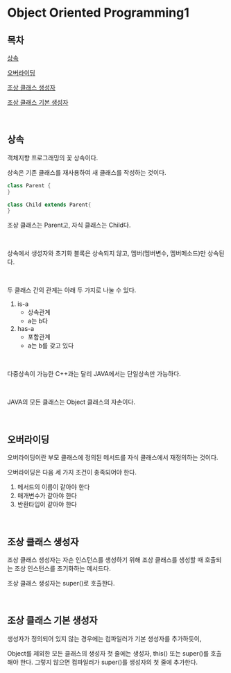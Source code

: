# Object Oriented Programming1

## 목차

[상속](#상속)

[오버라이딩](#오버라이딩)

[조상 클래스 생성자](#조상-클래스-생성자)

[조상 클래스 기본 생성자](#조상-클래스-기본-생성자)

<br>

## 상속

객체지향 프로그래밍의 꽃 상속이다.

상속은 기존 클래스를 재사용하여 새 클래스를 작성하는 것이다.

```java
class Parent {
}

class Child extends Parent{
}
```

조상 클래스는 Parent고, 자식 클래스는 Child다.

<br>

상속에서 생성자와 초기화 블록은 상속되지 않고, 멤버(멤버변수, 멤버메소드)만 상속된다.

<br>

두 클래스 간의 관계는 아래 두 가지로 나눌 수 있다.

1. is-a
   - 상속관계
   - a는 b다
2. has-a
   - 포함관계
   - a는 b를 갖고 있다

<br>

다중상속이 가능한 C++과는 달리 JAVA에서는 단일상속만 가능하다.

<br>

JAVA의 모든 클래스는 Object 클래스의 자손이다.

<br>

## 오버라이딩

오버라이딩이란 부모 클래스에 정의된 메서드를 자식 클래스에서 재정의하는 것이다.

오버라이딩은 다음 세 가지 조건이 충족되어야 한다.

1. 메서드의 이름이 같아야 한다
2. 매개변수가 같아야 한다
3. 반환타입이 같아야 한다

<br>

## 조상 클래스 생성자

조상 클래스 생성자는 자손 인스턴스를 생성하기 위해 조상 클래스를 생성할 때 호출되는 조상 인스턴스를 초기화하는 메서드다.

조상 클래스 생성자는 super()로 호출한다.

<br>

## 조상 클래스 기본 생성자

생성자가 정의되어 있지 않는 경우에는 컴파일러가 기본 생성자를 추가하듯이,

Object를 제외한 모든 클래스의 생성자 첫 줄에는 생성자, this() 또는 super()를 호출해야 한다. 그렇지 않으면 컴파일러가 super()를 생성자의 첫 줄에 추가한다.
